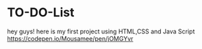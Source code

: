 # TO-DO-List
hey guys! here is my first project using HTML,CSS and Java Script
https://codepen.io/Mousamee/pen/jOMGYvr
